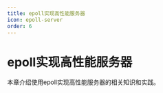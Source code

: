 ```yaml
---
title: epoll实现高性能服务器
icon: epoll-server
order: 6
---
```


# epoll实现高性能服务器

本章介绍使用epoll实现高性能服务器的相关知识和实践。

